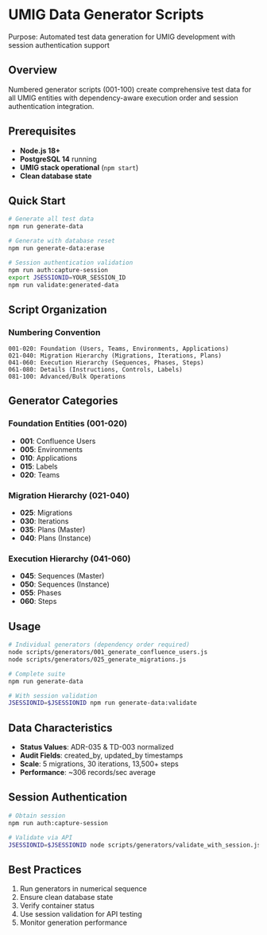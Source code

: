 # UMIG Data Generator Scripts

Purpose: Automated test data generation for UMIG development with session authentication support

## Overview

Numbered generator scripts (001-100) create comprehensive test data for all UMIG entities with dependency-aware execution order and session authentication integration.

## Prerequisites

- **Node.js 18+**
- **PostgreSQL 14** running
- **UMIG stack operational** (`npm start`)
- **Clean database state**

## Quick Start

```bash
# Generate all test data
npm run generate-data

# Generate with database reset
npm run generate-data:erase

# Session authentication validation
npm run auth:capture-session
export JSESSIONID=YOUR_SESSION_ID
npm run validate:generated-data
```

## Script Organization

### Numbering Convention

```
001-020: Foundation (Users, Teams, Environments, Applications)
021-040: Migration Hierarchy (Migrations, Iterations, Plans)
041-060: Execution Hierarchy (Sequences, Phases, Steps)
061-080: Details (Instructions, Controls, Labels)
081-100: Advanced/Bulk Operations
```

## Generator Categories

### Foundation Entities (001-020)

- **001**: Confluence Users
- **005**: Environments
- **010**: Applications
- **015**: Labels
- **020**: Teams

### Migration Hierarchy (021-040)

- **025**: Migrations
- **030**: Iterations
- **035**: Plans (Master)
- **040**: Plans (Instance)

### Execution Hierarchy (041-060)

- **045**: Sequences (Master)
- **050**: Sequences (Instance)
- **055**: Phases
- **060**: Steps

## Usage

```bash
# Individual generators (dependency order required)
node scripts/generators/001_generate_confluence_users.js
node scripts/generators/025_generate_migrations.js

# Complete suite
npm run generate-data

# With session validation
JSESSIONID=$JSESSIONID npm run generate-data:validate
```

## Data Characteristics

- **Status Values**: ADR-035 & TD-003 normalized
- **Audit Fields**: created_by, updated_by timestamps
- **Scale**: 5 migrations, 30 iterations, 13,500+ steps
- **Performance**: ~306 records/sec average

## Session Authentication

```bash
# Obtain session
npm run auth:capture-session

# Validate via API
JSESSIONID=$JSESSIONID node scripts/generators/validate_with_session.js
```

## Best Practices

1. Run generators in numerical sequence
2. Ensure clean database state
3. Verify container status
4. Use session validation for API testing
5. Monitor generation performance
